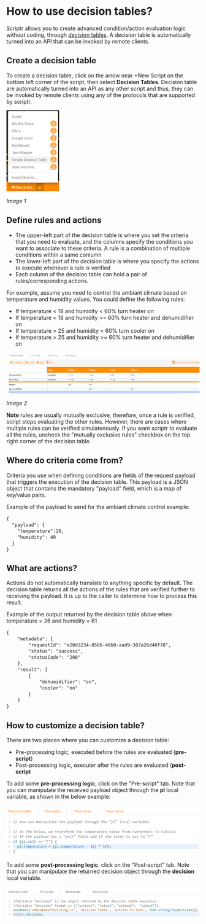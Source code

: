 # How to use decision tables?

Scriptr allows you to create advanced condition/action evaluation logic without coding, through [decision tables](https://en.wikipedia.org/wiki/Decision_table). A decision table is automatically turned into an API that can be invoked by remote clients.

## Create a decision table

To create a decision table, click on the arrow near +New Script on the bottom left corner of the script, then select **Decision Tables**. Decision table are automatically turned into an API as any other script and thus, they can be invoked by remote clients using any of the protocols that are supported by scriptr.

![New Decision Table](./images/create_decision_table.png)

*Image 1*

## Define rules and actions

- The upper-left part of the decision table is where you set the criteria that you need to evaluate, and the columns specify the conditions you want to associate to these criteria. A rule is a combination of multiple conditions within a same conlumn
- The lower-left part of the decision table is where you specify the actions to execute whenever a rule is verified
- Each column of the decision table can hold a pair of rules/corresponding actions.

For example, assume you need to control the ambiant climate based on temperature and humidity values. You could define the following rules:

- If temperature < 18 and humidity < 60%  turn heater on
- If temperature < 18 and humidity >= 60% turn heater and dehumidifier on 
- If temperature > 25 and humidity < 60%  turn cooler on
- If temperature > 25 and humidity >= 60% turn heater and dehumidifier on 

![Ambiant climate control](./images/decision_table.png)

*Image 2*

**Note** rules are usually mutually exclusive, therefore, once a rule is verified, script stops evaluating the other rules. However, there are cases where multiple rules can be verified simulatenously. If you want scriptr to evaluate all the rules, uncheck the "mutually exclusive rules" checkbox on the top right corner of the decision table.

## Where do criteria come from?

Criteria you use when defining conditions are fields of the request payload that triggers the execution of the decision table. This payload is a JSON object that contains the mandatory "payload" field, which is a map of key/value pairs.

Example of the payload to send for the ambiant climate control example:
```
{
  "payload": {
    "temperature":26,
    "humidity": 40
  }
}
```

## What are actions?

Actions do not automatically translate to anything specific by default. The decision table returns all the actions of the rules that are verified further to receiving the payload. It is up to the caller to determine how to process this result.

Example of the output returned by the decision table above when temperature = 26 and humidity = 61
```
{
	"metadata": {
		"requestId": "e20d3234-8566-46b0-aad9-387a26d40f78",
		"status": "success",
		"statusCode": "200"
	},
	"result": [
		{
			"dehumidifier": "on",
			"cooler": "on"
		}
	]
}
```
## How to customize a decision table?

There are two places where you can customize a decision table:
- Pre-processing logic, executed before the rules are evaluated (**pre-script**)
- Post-processing logic, executer after the rules are evaluated (**post-script**

To add some **pre-processing logic**, click on the  "Pre-script" tab. Note that you can manipulate the received payload object through the **pl** local variable, as shown in the below example:

![Pre-processing](./images/pre-processing.png)

To add some **post-processing logic**. click on the  "Post-script" tab. Note that you can manipulate the returned decision object through the **decision** local variable. 

![Post-processing](./images/post-processing.png)





